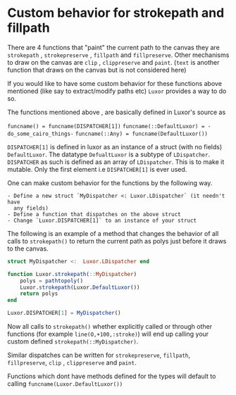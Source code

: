 # Custom behavior for strokepath and fillpath 

There are 4 functions that "paint" the current path to the canvas
they are `strokepath` , `strokepreserve` , `fillpath` and `fillpreserve`.
Other mechanisms to draw on the canvas are `clip` , `clippreserve` and `paint`.
(`text` is another function that draws on the canvas but is not considered here)

If you would like to have some custom behavior for these functions above
mentioned (like say to extract/modify paths etc) `Luxor` provides a way to do
so.

The functions mentioned above , are
basically defined in Luxor's source as 

`funcname() = funcname(DISPATCHER[1])`
`funcname(::DefaultLuxor) = -do_some_cairo_things-`
`funcname(::Any) = funcname(DefaultLuxor())`

`DISPATCHER[1]` is defined in luxor as an instance of a struct (with no fields)
`DefaultLuxor`. The datatype `DefualtLuxor` is a subtype of `LDispatcher`.
`DISPATCHER` as such is defined as an array of `LDispatcher`. This is to make
it mutable. Only the first element i.e `DISPATCHER[1]` is ever used. 

One can make custom behavior for the functions by the following way.

	- Define a new struct `MyDispatcher <: Luxor.LDispatcher` (it needn't have
	  any fields)
	- Define a function that dispatches on the above struct
	- Change `Luxor.DISPATCHER[1]` to an instance of your struct 


The following is an example of a method that changes the behavior of all calls
to `strokepath()` to return the current path as polys just before it draws to
the canvas.

```julia
struct MyDispatcher <:  Luxor.LDispatcher end

function Luxor.strokepath(::MyDispatcher)
	polys = pathtopoly()
	Luxor.strokepath(Luxor.DefaultLuxor())
	return polys
end

Luxor.DISPATCHER[1] = MyDispatcher()
```

Now all calls to `strokepath()` whether explicitly called  or through other
functions (for example `line(O,+100,:stroke)`) will end up calling your custom
defined `strokepath(::MyDispatcher)`.

Similar dispatches can be written for `strokepreserve`, `fillpath`,
`fillpreserve`, `clip` , `clippreserve` and `paint`. 

Functions which dont have methods defined for the types will default
to calling `funcname(Luxor.DefaultLuxor())`
